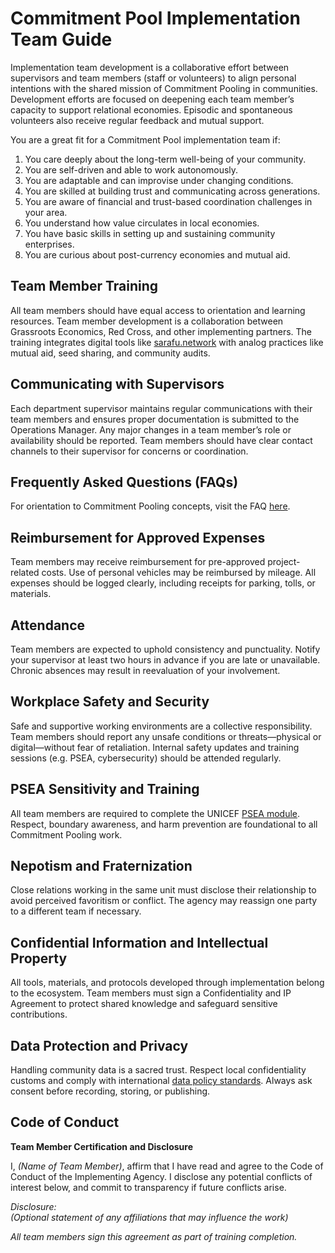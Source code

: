 # Commitment Pool Implementation Team Guide

Implementation team development is a collaborative effort between supervisors and team members (staff or volunteers) to align personal intentions with the shared mission of Commitment Pooling in communities. Development efforts are focused on deepening each team member’s capacity to support relational economies. Episodic and spontaneous volunteers also receive regular feedback and mutual support.

You are a great fit for a Commitment Pool implementation team if:

1. You care deeply about the long-term well-being of your community.
2. You are self-driven and able to work autonomously.
3. You are adaptable and can improvise under changing conditions.
4. You are skilled at building trust and communicating across generations.
5. You are aware of financial and trust-based coordination challenges in your area.
6. You understand how value circulates in local economies.
7. You have basic skills in setting up and sustaining community enterprises.
8. You are curious about post-currency economies and mutual aid.

## Team Member Training

All team members should have equal access to orientation and learning resources. Team member development is a collaboration between Grassroots Economics, Red Cross, and other implementing partners. The training integrates digital tools like [sarafu.network](https://sarafu.network) with analog practices like mutual aid, seed sharing, and community audits.

## Communicating with Supervisors

Each department supervisor maintains regular communications with their team members and ensures proper documentation is submitted to the Operations Manager. Any major changes in a team member’s role or availability should be reported. Team members should have clear contact channels to their supervisor for concerns or coordination.

## Frequently Asked Questions (FAQs)

For orientation to Commitment Pooling concepts, visit the FAQ [here](https://docs.grassecon.org/faq/).

## Reimbursement for Approved Expenses

Team members may receive reimbursement for pre-approved project-related costs. Use of personal vehicles may be reimbursed by mileage. All expenses should be logged clearly, including receipts for parking, tolls, or materials.

## Attendance

Team members are expected to uphold consistency and punctuality. Notify your supervisor at least two hours in advance if you are late or unavailable. Chronic absences may result in reevaluation of your involvement.

## Workplace Safety and Security

Safe and supportive working environments are a collective responsibility. Team members should report any unsafe conditions or threats—physical or digital—without fear of retaliation. Internal safety updates and training sessions (e.g. PSEA, cybersecurity) should be attended regularly.

## PSEA Sensitivity and Training

All team members are required to complete the UNICEF [PSEA module](https://agora.unicef.org/course/info.php?id=7380). Respect, boundary awareness, and harm prevention are foundational to all Commitment Pooling work.

## Nepotism and Fraternization

Close relations working in the same unit must disclose their relationship to avoid perceived favoritism or conflict. The agency may reassign one party to a different team if necessary.

## Confidential Information and Intellectual Property

All tools, materials, and protocols developed through implementation belong to the ecosystem. Team members must sign a Confidentiality and IP Agreement to protect shared knowledge and safeguard sensitive contributions.

## Data Protection and Privacy

Handling community data is a sacred trust. Respect local confidentiality customs and comply with international [data policy standards](https://docs.grassecon.org/data_policy/). Always ask consent before recording, storing, or publishing.

## Code of Conduct

**Team Member Certification and Disclosure**

I, _(Name of Team Member)_, affirm that I have read and agree to the Code of Conduct of the Implementing Agency. I disclose any potential conflicts of interest below, and commit to transparency if future conflicts arise.

_Disclosure:_  
_(Optional statement of any affiliations that may influence the work)_

_All team members sign this agreement as part of training completion._
